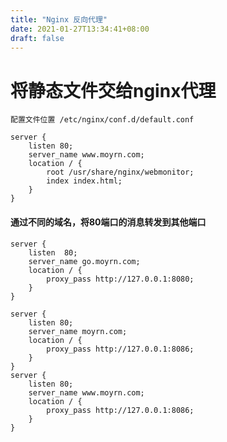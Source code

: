 ```yaml
---
title: "Nginx 反向代理"
date: 2021-01-27T13:34:41+08:00
draft: false
---
```


# 将静态文件交给nginx代理

    配置文件位置 /etc/nginx/conf.d/default.conf


~~~
server {
    listen 80;
    server_name www.moyrn.com;
    location / {
        root /usr/share/nginx/webmonitor;
        index index.html;
    }
}
~~~

#### 通过不同的域名，将80端口的消息转发到其他端口

~~~
server {
    listen  80;
    server_name go.moyrn.com;
    location / {
        proxy_pass http://127.0.0.1:8080;
    }
}

server {
    listen 80;
    server_name moyrn.com;
    location / {
        proxy_pass http://127.0.0.1:8086;
    }
}
server {
    listen 80;
    server_name www.moyrn.com;
    location / {
        proxy_pass http://127.0.0.1:8086;
    }
}
~~~